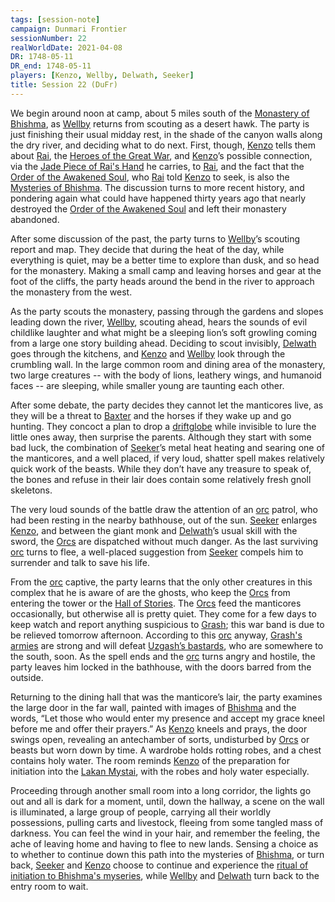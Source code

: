```yaml
---
tags: [session-note]
campaign: Dunmari Frontier
sessionNumber: 22
realWorldDate: 2021-04-08
DR: 1748-05-11
DR_end: 1748-05-11
players: [Kenzo, Wellby, Delwath, Seeker]
title: Session 22 (DuFr)
---
```


We begin around noon at camp, about 5 miles south of the [Monastery of Bhishma](<../../../gazetteer/greater-dunmar/dunmari-basin/monastery-of-bhishma.md>), as [Wellby](<../../../people/pcs/dunmar-fellowship/wellby.md>) returns from scouting as a desert hawk. The party is just finishing their usual midday rest, in the shade of the canyon walls along the dry river, and deciding what to do next. First, though, [Kenzo](<../../../people/pcs/dunmar-fellowship/kenzo.md>) tells them about [Rai](<../../../people/pcs/great-war/rai.md>), the [Heroes of the Great War](<../../../people/pcs/great-war/heroes-of-the-great-war.md>), and [Kenzo](<../../../people/pcs/dunmar-fellowship/kenzo.md>)’s possible connection, via the [Jade Piece of Rai's Hand](<../treasure/gifts-and-heirlooms/jade-piece-of-rai-s-hand.md>) he carries, to [Rai](<../../../people/pcs/great-war/rai.md>), and the fact that the [Order of the Awakened Soul](<../../../groups/dunmari-mystery-cults/order-of-the-awakened-soul.md>), who [Rai](<../../../people/pcs/great-war/rai.md>) told [Kenzo](<../../../people/pcs/dunmar-fellowship/kenzo.md>) to seek, is also the [Mysteries of Bhishma](<../../../groups/dunmari-mystery-cults/order-of-the-awakened-soul.md>). The discussion turns to more recent history, and pondering again what could have happened thirty years ago that nearly destroyed the [Order of the Awakened Soul](<../../../groups/dunmari-mystery-cults/order-of-the-awakened-soul.md>) and left their monastery abandoned. 

After some discussion of the past, the party turns to [Wellby](<../../../people/pcs/dunmar-fellowship/wellby.md>)’s scouting report and map. They decide that during the heat of the day, while everything is quiet, may be a better time to explore than dusk, and so head for the monastery. Making a small camp and leaving horses and gear at the foot of the cliffs, the party heads around the bend in the river to approach the monastery from the west. 

As the party scouts the monastery, passing through the gardens and slopes leading down the river, [Wellby](<../../../people/pcs/dunmar-fellowship/wellby.md>), scouting ahead, hears the sounds of evil childlike laughter and what might be a sleeping lion’s soft growling coming from a large one story building ahead. Deciding to scout invisibly, [Delwath](<../../../people/pcs/dunmar-fellowship/delwath.md>) goes through the kitchens, and [Kenzo](<../../../people/pcs/dunmar-fellowship/kenzo.md>) and [Wellby](<../../../people/pcs/dunmar-fellowship/wellby.md>) look through the crumbling wall. In the large common room and dining area of the monastery, two large creatures -- with the body of lions, leathery wings, and humanoid faces -- are sleeping, while smaller young are taunting each other. 

After some debate, the party decides they cannot let the manticores live, as they will be a threat to [Baxter](<../../../people/pcs/dunmar-fellowship/companions/baxter.md>) and the horses if they wake up and go hunting. They concoct a plan to drop a [driftglobe](<../treasure/treasure-from-raven-s-hold/driftglobe.md>) while invisible to lure the little ones away, then surprise the parents. Although they start with some bad luck, the combination of [Seeker](<../../../people/pcs/dunmar-fellowship/seeker.md>)’s metal heat heating and searing one of the manticores, and a well placed, if very loud, shatter spell makes relatively quick work of the beasts. While they don’t have any treasure to speak of, the bones and refuse in their lair does contain some relatively fresh gnoll skeletons. 

The very loud sounds of the battle draw the attention of an [orc](<../../../species/children-of-the-embodied-gods/orcs/orcs.md>) patrol, who had been resting in the nearby bathhouse, out of the sun. [Seeker](<../../../people/pcs/dunmar-fellowship/seeker.md>) enlarges [Kenzo](<../../../people/pcs/dunmar-fellowship/kenzo.md>), and between the giant monk and [Delwath](<../../../people/pcs/dunmar-fellowship/delwath.md>)’s usual skill with the sword, the [Orcs](<../../../species/children-of-the-embodied-gods/orcs/orcs.md>) are dispatched without much danger. As the last surviving [orc](<../../../species/children-of-the-embodied-gods/orcs/orcs.md>) turns to flee, a well-placed suggestion from [Seeker](<../../../people/pcs/dunmar-fellowship/seeker.md>) compels him to surrender and talk to save his life. 

From the [orc](<../../../species/children-of-the-embodied-gods/orcs/orcs.md>) captive, the party learns that the only other creatures in this complex that he is aware of are the ghosts, who keep the [Orcs](<../../../species/children-of-the-embodied-gods/orcs/orcs.md>) from entering the tower or the [Hall of Stories](<../../../gazetteer/greater-dunmar/dunmari-basin/hall-of-stories.md>). The [Orcs](<../../../species/children-of-the-embodied-gods/orcs/orcs.md>) feed the manticores occasionally, but otherwise all is pretty quiet. They come for a few days to keep watch and report anything suspicious to [Grash](<../../../people/other-nonhumans/grash.md>); this war band is due to be relieved tomorrow afternoon. According to this [orc](<../../../species/children-of-the-embodied-gods/orcs/orcs.md>) anyway, [Grash's armies](<../../../groups/orc-hordes/grash-s-horde.md>) are strong and will defeat [Uzgash’s bastards](<../../../groups/orc-hordes/people-of-the-rainbow.md>), who are somewhere to the south, soon. As the spell ends and the [orc](<../../../species/children-of-the-embodied-gods/orcs/orcs.md>) turns angry and hostile, the party leaves him locked in the bathhouse, with the doors barred from the outside.

Returning to the dining hall that was the manticore’s lair, the party examines the large door in the far wall, painted with images of [Bhishma](<../../../cosmology/gods/incorporeal-gods/dunmari/bhishma.md>) and the words, “Let those who would enter my presence and accept my grace kneel before me and offer their prayers.” As [Kenzo](<../../../people/pcs/dunmar-fellowship/kenzo.md>) kneels and prays, the door swings open, revealing an antechamber of sorts, undisturbed by [Orcs](<../../../species/children-of-the-embodied-gods/orcs/orcs.md>) or beasts but worn down by time. A wardrobe holds rotting robes, and a chest contains holy water. The room reminds [Kenzo](<../../../people/pcs/dunmar-fellowship/kenzo.md>) of the preparation for initiation into the [Lakan Mystai](<../../../groups/dunmari-mystery-cults/lakan-mystai.md>), with the robes and holy water especially. 

Proceeding through another small room into a long corridor, the lights go out and all is dark for a moment, until, down the hallway, a scene on the wall is illuminated, a large group of people, carrying all their worldly possessions, pulling carts and livestock, fleeing from some tangled mass of darkness. You can feel the wind in your hair, and remember the feeling, the ache of leaving home and having to flee to new lands. Sensing a choice as to whether to continue down this path into the mysteries of [Bhishma](<../../../cosmology/gods/incorporeal-gods/dunmari/bhishma.md>), or turn back, [Seeker](<../../../people/pcs/dunmar-fellowship/seeker.md>) and [Kenzo](<../../../people/pcs/dunmar-fellowship/kenzo.md>) choose to continue and experience the [ritual of initiation to Bhishma's myseries](<../dreams-and-visions/order-of-the-awakened-soul-initiation.md>), while [Wellby](<../../../people/pcs/dunmar-fellowship/wellby.md>) and [Delwath](<../../../people/pcs/dunmar-fellowship/delwath.md>) turn back to the entry room to wait.